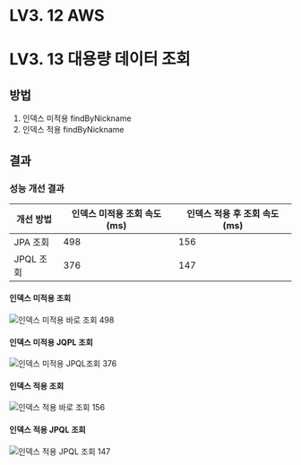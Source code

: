 # LV3. 12 AWS

# LV3. 13 대용량 데이터 조회

## 방법

1. 인덱스 미적용 findByNickname
2. 인덱스 적용 findByNickname

## 결과

### 성능 개선 결과

| 개선 방법   | 인덱스 미적용 조회 속도 (ms) | 인덱스 적용 후 조회 속도 (ms) |
|---------|--------------------|---------------------|
| JPA 조회  | 498                | 156                 |
| JPQL 조회 | 376                | 147                 |


#### 인덱스 미적용 조회
![인덱스 미적용 바로 조회 498](https://github.com/user-attachments/assets/435dfe96-1759-4180-bf94-e04a5af47d0d)

#### 인덱스 미적용 JQPL 조회
![인덱스 미적용 JPQL조회 376](https://github.com/user-attachments/assets/3acc91d1-947f-43c1-a5f1-ab9a89c49574)

#### 인덱스 적용 조회
![인덱스 적용 바로 조회 156](https://github.com/user-attachments/assets/f69b44fb-7768-4207-aa16-10a8a89788fb)

#### 인덱스 적용 JPQL 조회
![인덱스 적용 JPQL 조회 147](https://github.com/user-attachments/assets/057e3d46-fb7d-4c1c-881d-677dfcb29dc7)
